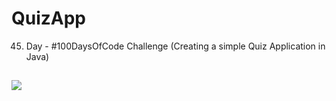 # QuizApp
45. Day - #100DaysOfCode Challenge (Creating a simple Quiz Application in Java)

##
![](https://miro.medium.com/v2/resize:fit:1280/0*dy4moFCDSQXWaMF6.gif)
